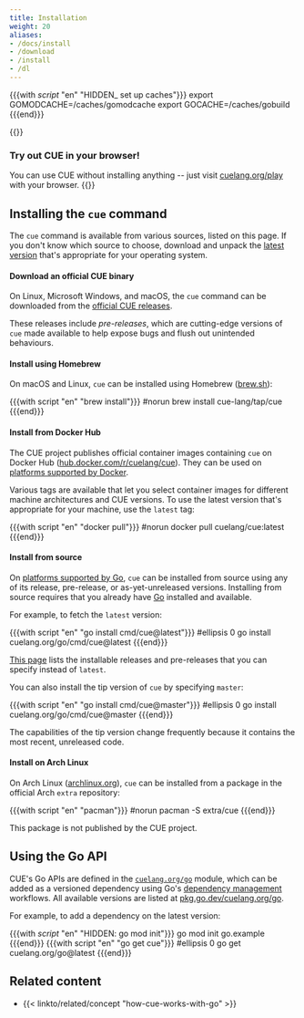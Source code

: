 ```yaml
---
title: Installation
weight: 20
aliases:
- /docs/install
- /download
- /install
- /dl
---
```


{{{with _script_ "en" "HIDDEN_ set up caches"}}}
export GOMODCACHE=/caches/gomodcache
export GOCACHE=/caches/gobuild
{{{end}}}

{{<warning>}}
### Try out CUE in your browser!
You can use CUE without installing anything -- just visit
[cuelang.org/play](https://cuelang.org/play/) with your browser.
{{</warning>}}

## Installing the `cue` command

The `cue` command is available from various sources, listed on this page.
If you don't know which source to choose, download and unpack the
[latest version](https://github.com/cue-lang/cue/releases/latest)
that's appropriate for your operating system.

#### Download an official CUE binary

On Linux, Microsoft Windows, and macOS, the `cue` command can be downloaded from the
[official CUE releases](https://github.com/cue-lang/cue/releases/).

These releases include *pre-releases*, which are cutting-edge versions of `cue`
made available to help expose bugs and flush out unintended behaviours.

#### Install using Homebrew

On macOS and Linux, `cue` can be installed using Homebrew
([brew.sh](https://brew.sh)):

{{{with script "en" "brew install"}}}
#norun
brew install cue-lang/tap/cue
{{{end}}}

#### Install from Docker Hub

The CUE project publishes official container images containing `cue` on Docker Hub
([hub.docker.com/r/cuelang/cue](https://hub.docker.com/r/cuelang/cue)).
They can be used on
[platforms supported by Docker](https://docs.docker.com/engine/install/).

Various tags are available that let you select container images for different
machine architectures and CUE versions. To use the latest version that's
appropriate for your machine, use the `latest` tag:

{{{with script "en" "docker pull"}}}
#norun
docker pull cuelang/cue:latest
{{{end}}}

#### Install from source

On
[platforms supported by Go](https://go.dev/dl/#stable),
`cue` can be installed from source using any of its
release, pre-release, or as-yet-unreleased versions.
Installing from source requires that you already have
[Go](https://go.dev)
installed and available.

For example, to fetch the `latest` version:

{{{with script "en" "go install cmd/cue@latest"}}}
#ellipsis 0
go install cuelang.org/go/cmd/cue@latest
{{{end}}}

[This page](https://pkg.go.dev/cuelang.org/go?tab=versions)
lists the installable releases and pre-releases that you can specify instead of
`latest`.

You can also install the tip version of `cue` by specifying `master`:

{{{with script "en" "go install cmd/cue@master"}}}
#ellipsis 0
go install cuelang.org/go/cmd/cue@master
{{{end}}}

The capabilities of the tip version change frequently because it contains the
most recent, unreleased code.
 
#### Install on Arch Linux

On Arch Linux
([archlinux.org](https://archlinux.org)),
`cue` can be installed from a package in the official Arch `extra` repository:

{{{with script "en" "pacman"}}}
#norun
pacman -S extra/cue
{{{end}}}

This package is not published by the CUE project.

## Using the Go API

CUE's Go APIs are defined in the
[`cuelang.org/go`](https://pkg.go.dev/cuelang.org/go) module, which can be added
as a versioned dependency using Go's
[dependency management](https://go.dev/doc/modules/managing-dependencies)
workflows. All available versions are listed at
[pkg.go.dev/cuelang.org/go](https://pkg.go.dev/cuelang.org/go?tab=versions).

For example, to add a dependency on the latest version:

{{{with _script_ "en" "HIDDEN: go mod init"}}}
go mod init go.example
{{{end}}}
{{{with script "en" "go get cue"}}}
#ellipsis 0
go get cuelang.org/go@latest
{{{end}}}

## Related content

- {{< linkto/related/concept "how-cue-works-with-go" >}}

